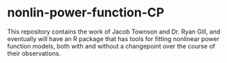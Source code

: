 # nonlin-power-function-CP
This repository contains the work of Jacob Townson and Dr. Ryan Gill, and eventually will have an R package that has tools for fitting nonlinear power function models, both with and without a changepoint over the course of their observations. 
